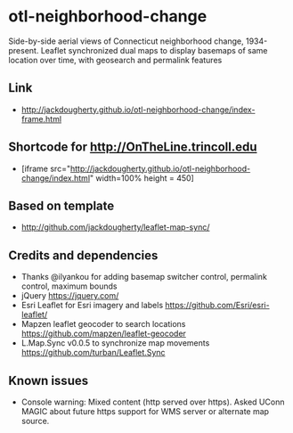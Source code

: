 # otl-neighborhood-change
Side-by-side aerial views of Connecticut neighborhood change, 1934-present. Leaflet synchronized dual maps to display basemaps of same location over time, with geosearch and permalink features

## Link
- http://jackdougherty.github.io/otl-neighborhood-change/index-frame.html

## Shortcode for http://OnTheLine.trincoll.edu
- [iframe src="http://jackdougherty.github.io/otl-neighborhood-change/index.html" width=100% height = 450]

## Based on template
- http://github.com/jackdougherty/leaflet-map-sync/

## Credits and dependencies
- Thanks @ilyankou for adding basemap switcher control, permalink control, maximum bounds
- jQuery https://jquery.com/
- Esri Leaflet for Esri imagery and labels https://github.com/Esri/esri-leaflet/
- Mapzen leaflet geocoder to search locations https://github.com/mapzen/leaflet-geocoder
- L.Map.Sync v0.0.5 to synchronize map movements https://github.com/turban/Leaflet.Sync

## Known issues
- Console warning: Mixed content (http served over https). Asked UConn MAGIC about future https support for WMS server or alternate map source.
